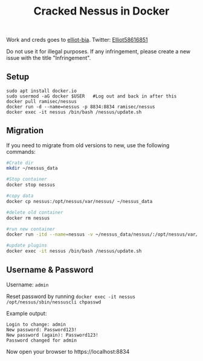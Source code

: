 <div align="center">

# Cracked Nessus in Docker

</div>

<br>

Work and creds goes to [elliot-bia](https://github.com/elliot-bia/). Twitter: [Elliot58616851](https://twitter.com/Elliot58616851)

Do not use it for illegal purposes. If any infringement, please create a new issue with the title "Infringement".


## Setup
````
sudo apt install docker.io
sudo usermod -aG docker $USER   #Log out and back in after this
docker pull ramisec/nessus
docker run -d --name=nessus -p 8834:8834 ramisec/nessus
docker exec -it nessus /bin/bash /nessus/update.sh
````

## Migration

If you need to migrate from old versions to new, use the following commands:

```bash
#Crate dir
mkdir ~/nessus_data

#Stop container
docker stop nessus

#copy data
docker cp nessus:/opt/nessus/var/nessus/ ~/nessus_data

#delete old container
docker rm nessus

#run new container
docker run -itd --name=nessus -v ~/nessus_data/nessus/:/opt/nessus/var/nessus/ -p 8834:8834 ramisec/nessus

#update plugins
docker exec -it nessus /bin/bash /nessus/update.sh
```

## Username & Password

Username: `admin`

Reset password by running `docker exec -it nessus /opt/nessus/sbin/nessuscli chpasswd`

Example output:
```
Login to change: admin 
New password: Password123!
New password (again): Password123!
Password changed for admin
```

Now open your browser to https://localhost:8834
